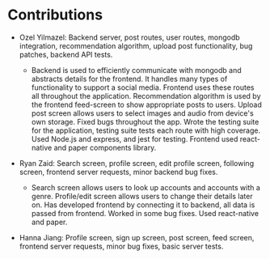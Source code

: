 # Contributions
- Ozel Yilmazel: Backend server, post routes, user routes, mongodb integration, recommendation algorithm, upload post functionality, bug patches, backend API tests.
  - Backend is used to efficiently communicate with mongodb and abstracts details for the frontend. It handles many types of functionality to support a social media. Frontend uses these routes all throughout the application. Recommendation algorithm is used by the frontend feed-screen to show appropriate posts to users. Upload post screen allows users to select images and audio from device's own storage. Fixed bugs throughout the app. Wrote the testing suite for the application, testing suite tests each route with high coverage. Used Node.js and express, and jest for testing. Frontend used react-native and paper components library.

- Ryan Zaid: Search screen, profile screen, edit profile screen, following screen, frontend server requests, minor backend bug fixes.
  - Search screen allows users to look up accounts and accounts with a genre. Profile/edit screen allows users to change their details later on. Has developed frontend by connecting it to backend, all data is passed from frontend. Worked in some bug fixes. Used react-native and paper.

- Hanna Jiang: Profile screen, sign up screen, post screen, feed screen, frontend server requests, minor bug fixes, basic server tests.
